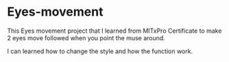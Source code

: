 # Eyes-movement
This Eyes movement project that I learned from MITxPro Certificate to make 2 eyes move followed when you point the muse around.

I can learned how to change the style and how the function work.

